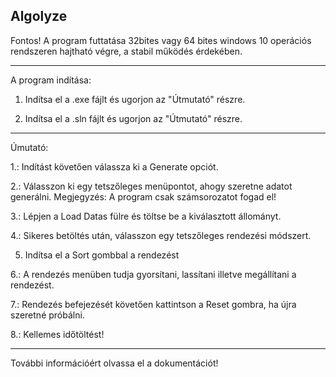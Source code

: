 Algolyze
-----------------------------------------------------------------------------------------------------------

Fontos!
A program futtatása 32bites vagy 64 bites windows 10 operációs rendszeren
hajtható végre, a stabil működés érdekében.

-----------------------------------------------------------------------------------------------------------

A program indítása:


1. Indítsa el a .exe fájlt és ugorjon az "Útmutató" részre.

2. Indítsa el a .sln fájlt és ugorjon az "Útmutató" részre.

-----------------------------------------------------------------------------------------------------------

Úmutató:


1.: Indítást követően válassza ki a Generate opciót.

2.: Válasszon ki egy tetszőleges menüpontot, ahogy szeretne adatot generálni.
    Megjegyzés: A program csak számsorozatot fogad el!

3.: Lépjen a Load Datas fülre és töltse be a kiválasztott állományt.

4.: Sikeres betöltés után, válasszon egy tetszőleges rendezési módszert.

5. Indítsa el a Sort gombbal a rendezést

6.: A rendezés menüben tudja gyorsítani, lassítani illetve megállítani a rendezést.

7.: Rendezés befejezését követően kattintson a Reset gombra, ha újra szeretné próbálni.

8.: Kellemes időtöltést!

-----------------------------------------------------------------------------------------------------------

További információért olvassa el a dokumentációt!

